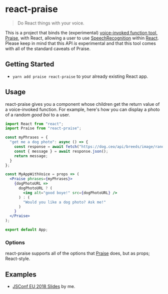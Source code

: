 # react-praise

> Do React things with your voice.

This is a project that binds the (experimental) [voice-invoked function tool, Praise](https://github.com/tejasq/praise), with React, allowing a user to use [SpeechRecognition](https://developer.mozilla.org/en-US/docs/Web/API/SpeechRecognition) within [React](https://reactjs.org/). Please keep in mind that this API _is_ experimental and that this tool comes with all of the standard caveats of Praise.

## Getting Started

* `yarn add praise react-praise` to your already existing React app.

## Usage

react-praise gives you a component whose children get the return value of a voice-invoked function. For example, here's how you can display a photo of a random _good boi_ to a user.

```jsx
import React from "react";
import Praise from "react-praise";

const myPhrases = {
  "get me a dog photo": async () => {
    const response = await fetch("https://dog.ceo/api/breeds/image/random");
    const { message } = await response.json();
    return message;
  }
};

const MyAppWithVoice = props => (
  <Praise phrases={myPhrases}>
    {dogPhotoURL =>
      dogPhotoURL ? (
        <img alt="good boye!" src={dogPhotoURL} />
      ) : (
        "Would you like a dog photo? Ask me!"
      )
    }
  </Praise>
);

export default App;
```

### Options

react-praise supports all of the options that [Praise](https://github.com/tejasq/praise) does, but as props; React-style.

## Examples

* [JSConf EU 2018 Slides](https://github.com/tejasq/jsconf-eu-2018-slides) by me.

